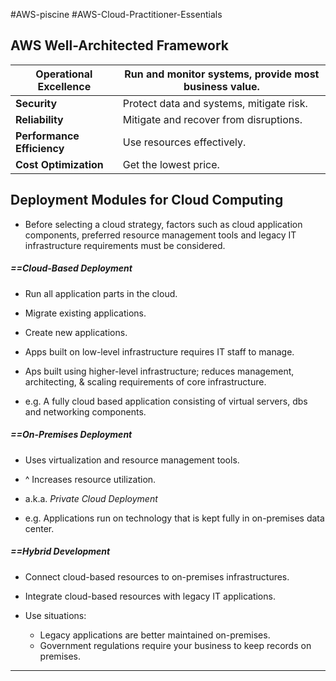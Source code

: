 #AWS-piscine #AWS-Cloud-Practitioner-Essentials
## AWS Well-Architected Framework

| **Operational Excellence** | Run and monitor systems, provide most business value. |
|--|--|
| **Security** | Protect data and systems, mitigate risk. |
| **Reliability** | Mitigate and recover from disruptions. |
| **Performance Efficiency** | Use resources effectively. |
| **Cost Optimization** | Get the lowest price. |
## Deployment Modules for Cloud Computing
- Before selecting a cloud strategy, factors such as cloud application components, preferred resource management tools and legacy IT infrastructure requirements must be considered.
##### ==Cloud-Based Deployment
- Run all application parts in the cloud.
- Migrate existing applications.
- Create new applications.

- Apps built on low-level infrastructure requires IT staff to manage.
- Aps built using higher-level infrastructure; reduces management, architecting, & scaling requirements of core infrastructure.
- e.g. A fully cloud based application consisting of virtual servers, dbs and networking components.

##### ==On-Premises Deployment
- Uses virtualization and resource management tools.
- ^ Increases resource utilization.

- a.k.a. *Private Cloud Deployment*
- e.g. Applications run on technology that is kept fully in on-premises data center.

##### ==Hybrid Development
- Connect cloud-based resources to on-premises infrastructures.
- Integrate cloud-based resources with legacy IT applications.

- Use situations:
	-  Legacy applications are better maintained on-premises.
	- Government regulations require your business to keep records on premises.


----
